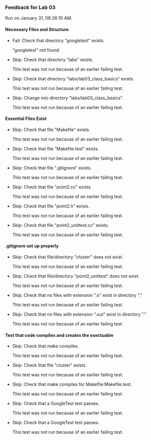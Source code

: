 ### Feedback for Lab 03

Run on January 31, 08:26:10 AM.


#### Necessary Files and Structure

+ Fail: Check that directory "googletest" exists.

     "googletest" not found.

+ Skip: Check that directory "labs" exists.

  This test was not run because of an earlier failing test.

+ Skip: Check that directory "labs/lab03_class_basics" exists.

  This test was not run because of an earlier failing test.

+ Skip: Change into directory "labs/lab03_class_basics".

  This test was not run because of an earlier failing test.


#### Essential Files Exist

+ Skip: Check that file "Makefile" exists.

  This test was not run because of an earlier failing test.

+ Skip: Check that file "Makefile.test" exists.

  This test was not run because of an earlier failing test.

+ Skip: Check that file ".gitignore" exists.

  This test was not run because of an earlier failing test.

+ Skip: Check that file "point2.cc" exists.

  This test was not run because of an earlier failing test.

+ Skip: Check that file "point2.h" exists.

  This test was not run because of an earlier failing test.

+ Skip: Check that file "point2_unittest.cc" exists.

  This test was not run because of an earlier failing test.


#### .gitignore set up properly

+ Skip: Check that file/directory "cluster" does not exist.

  This test was not run because of an earlier failing test.

+ Skip: Check that file/directory "point2_unittest" does not exist.

  This test was not run because of an earlier failing test.

+ Skip: Check that no files with extension ".o" exist in directory "."

  This test was not run because of an earlier failing test.

+ Skip: Check that no files with extension ".out" exist in directory "."

  This test was not run because of an earlier failing test.


#### Test that code compiles and creates the exectuable

+ Skip: Check that make compiles.

  This test was not run because of an earlier failing test.

+ Skip: Check that file "cluster" exists.

  This test was not run because of an earlier failing test.

+ Skip: Check that make compiles for Makefile:Makefile.test.

  This test was not run because of an earlier failing test.

+ Skip: Check that a GoogleTest test passes.

  This test was not run because of an earlier failing test.

+ Skip: Check that a GoogleTest test passes.

  This test was not run because of an earlier failing test.

